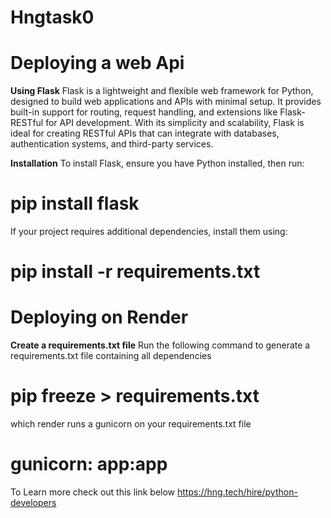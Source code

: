 # Hngtask0
# Deploying a web Api

**Using Flask**
Flask is a lightweight and flexible web framework for Python, designed to build web applications and APIs with minimal setup. It provides built-in support for routing, request handling, and extensions like Flask-RESTful for API development. With its simplicity and scalability, Flask is ideal for creating RESTful APIs that can integrate with databases, authentication systems, and third-party services.

**Installation**
To install Flask, ensure you have Python installed, then run:

# pip install flask
If your project requires additional dependencies, install them using:
# pip install -r requirements.txt

# Deploying on Render
**Create a requirements.txt file**
Run the following command to generate a requirements.txt file containing all dependencies
# **pip freeze > requirements.txt** 
which render runs a gunicorn on your requirements.txt file 
# gunicorn: app:app


To Learn more check out this link below 
https://hng.tech/hire/python-developers
